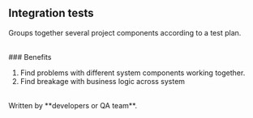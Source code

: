 ##  Integration tests

Groups together several project components according to a test plan.

<br>
### Benefits

1. Find problems with different system components working together.
2. Find breakage with business logic across system

<br>
Written by **developers or QA team**.
